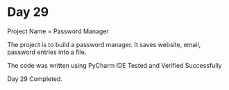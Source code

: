 # Day 29

Project Name = Password Manager

The project is to build a password manager. It saves website, email, password entries into
a file.

The code was written using PyCharm IDE
Tested and Verified Successfully

Day 29 Completed.